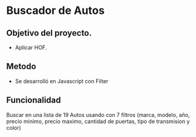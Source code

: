 # Buscador de Autos

## Objetivo del proyecto.
- Aplicar HOF.

## Metodo
- Se desarrolló en Javascript con Filter


## Funcionalidad
  Buscar en una lista de 19 Autos usando con 7 filtros (marca, modelo, año, precio minimo, precio maximo, cantidad de puertas, tipo de transmision y color) 

